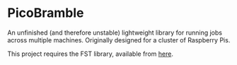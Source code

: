 # PicoBramble
An unfinished (and therefore unstable) lightweight library for running jobs across multiple machines. Originally designed for a cluster of Raspberry Pis.

This project requires the FST library, available from [here](https://github.com/RuedigerMoeller/fast-serialization).
